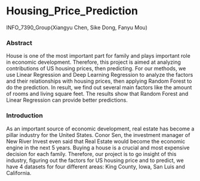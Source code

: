 # Housing_Price_Prediction
INFO_7390_Group(Xiangyu Chen, Sike Dong, Fanyu Mou)

### Abstract
House is one of the most important part for family and plays important role in economic development. Therefore, this project is aimed at analyzing contributions of US housing prices, then predicting. For our methods, we use Linear Regression and Deep Learning Regression to analyze the factors and their relationships with housing prices, then applying Random Forest to do the prediction. In result, we find out several main factors like the amount of rooms and living square feet. The results show that Random Forest and Linear Regression can provide better predictions.

### Introduction 
As an important source of economic development, real estate has become a pillar industry for the United States. Conor Sen, the investment manager of New River Invest even said that Real Estate would become the economic engine in the next 5 years. Buying a house is a crucial and most expensive decision for each family. Therefore, our project is to go insight of this industry, figuring out the factors for US housing price and to predict, we have 4 datasets for four different areas: King County, Iowa, San Luis and California.
